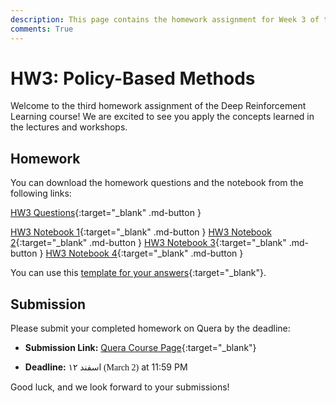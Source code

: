 ```yaml
---
description: This page contains the homework assignment for Week 3 of the Deep Reinforcement Learning course, focusing on policy-based methods.
comments: True
---
```


# HW3: Policy-Based Methods	

Welcome to the third homework assignment of the Deep Reinforcement Learning course! We are excited to see you apply the concepts learned in the lectures and workshops.

## Homework

You can download the homework questions and the notebook from the following links:

[HW3 Questions](https://raw.githubusercontent.com/DeepRLCourse/Homework-3-Questions/refs/heads/main/HW3_Questions.pdf){:target="_blank" .md-button }

[HW3 Notebook 1](https://raw.githubusercontent.com/DeepRLCourse/Homework-3-Questions/refs/heads/main/HW3_P1_REINFORCE_VS_GA.ipynb){:target="_blank" .md-button }
[HW3 Notebook 2](https://raw.githubusercontent.com/DeepRLCourse/Homework-3-Questions/refs/heads/main/HW3_P2_CartPole_REINFORCE_Baseline.ipynb){:target="_blank" .md-button }
[HW3 Notebook 3](https://raw.githubusercontent.com/DeepRLCourse/Homework-3-Questions/refs/heads/main/HW3_P3_MountainCarContinuous_REINFORCE.ipynb){:target="_blank" .md-button }
[HW3 Notebook 4](https://raw.githubusercontent.com/DeepRLCourse/Homework-3-Questions/refs/heads/main/HW3_P4_REINFORCEvsDQN.ipynb){:target="_blank" .md-button }

You can use this [template for your answers](https://github.com/DeepRLCourse/Homework-3-Template){:target="_blank"}.

## Submission

Please submit your completed homework on Quera by the deadline:

- **Submission Link:** [Quera Course Page](https://quera.org/course/add_to_course/course/20598/){:target="_blank"}

- **Deadline:** <span style="direction: rtl;font-family: Vazirmatn;">۱۲ اسفند (March 2)</span> at 11:59 PM

Good luck, and we look forward to your submissions!
